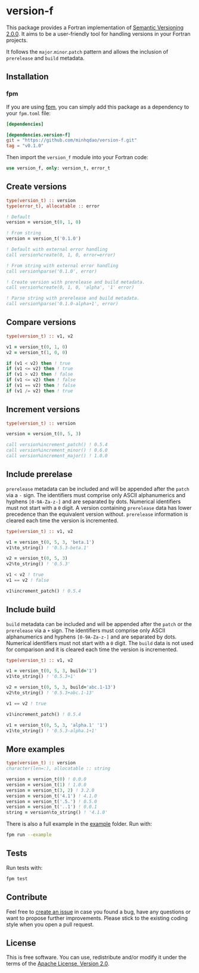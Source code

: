 # version-f

This package provides a Fortran implementation of [Semantic Versioning 2.0.0](https://semver.org). It aims to be a user-friendly tool for handling versions in your Fortran projects.

It follows the `major`.`minor`.`patch` pattern and allows the inclusion of `prerelease` and `build` metadata.

## Installation

### fpm

If you are using [fpm](https://fpm.fortran-lang.org/en/index.html), you can
simply add this package as a dependency to your `fpm.toml` file:

```toml
[dependencies]

[dependencies.version-f]
git = "https://github.com/minhqdao/version-f.git"
tag = "v0.1.0"
```

Then import the `version_f` module into your Fortran code:

```fortran
use version_f, only: version_t, error_t
```

## Create versions

```fortran
type(version_t) :: version
type(error_t), allocatable :: error

! Default
version = version_t(0, 1, 0)

! From string
version = version_t('0.1.0')

! Default with external error handling
call version%create(0, 1, 0, error=error)

! From string with external error handling
call version%parse('0.1.0', error)

! Create version with prerelease and build metadata.
call version%create(0, 1, 0, 'alpha', '1' error)

! Parse string with prerelease and build metadata.
call version%parse('0.1.0-alpha+1', error)
```

## Compare versions
```fortran
type(version_t) :: v1, v2

v1 = version_t(0, 1, 0)
v2 = version_t(1, 0, 0)

if (v1 < v2) then ! true
if (v1 <= v2) then ! true
if (v1 > v2) then ! false
if (v1 <= v2) then ! false
if (v1 == v2) then ! false
if (v1 /= v2) then ! true
```

## Increment versions

```fortran
type(version_t) :: version

version = version_t(0, 5, 3)

call version%increment_patch() ! 0.5.4
call version%increment_minor() ! 0.6.0
call version%increment_major() ! 1.0.0
```

## Include prerelase

`prerelease` metadata can be included and will be appended after the `patch` via a `-` sign. The identifiers must comprise only ASCII alphanumerics and hyphens `[0-9A-Za-z-]` and are separated by dots. Numerical identifiers must not start with a `0` digit. A version containing `prerelease` data has lower precedence than the equivalent version without. `prerelease` information is cleared each time the version is incremented.

```fortran
type(version_t) :: v1, v2

v1 = version_t(0, 5, 3, 'beta.1')
v1%to_string() ! '0.5.3-beta.1'

v2 = version_t(0, 5, 3)
v2%to_string() ! '0.5.3'

v1 < v2 ! true
v1 == v2 ! false

v1%increment_patch() ! 0.5.4
```

## Include build

`build` metadata can be included and will be appended after the `patch` or the `prerelease` via a `+` sign. The identifiers must comprise only ASCII alphanumerics and hyphens `[0-9A-Za-z-]` and are separated by dots. Numerical identifiers must not start with a `0` digit. The `build` data is not used for comparison and it is cleared each time the version is incremented.

```fortran
type(version_t) :: v1, v2

v1 = version_t(0, 5, 3, build='1')
v1%to_string() ! '0.5.3+1'

v2 = version_t(0, 5, 3, build='abc.1-13')
v2%to_string() ! '0.5.3+abc.1-13'

v1 == v2 ! true

v1%increment_patch() ! 0.5.4

v1 = version_t(0, 5, 3, 'alpha.1' '1')
v1%to_string() ! '0.5.3-alpha.1+1'
```

## More examples

```fortran
type(version_t) :: version
character(len=:), allocatable :: string

version = version_t(0) ! 0.0.0
version = version_t(1) ! 1.0.0
version = version_t(3, 2) ! 3.2.0
version = version_t('4.1') ! 4.1.0
version = version_t('.5.') ! 0.5.0
version = version_t('..1') ! 0.0.1
string = version%to_string() ! '4.1.0'
```
There is also a full example in the [example]() folder. Run with:

```bash
fpm run --example
```

## Tests

Run tests with:

```bash
fpm test
```

## Contribute

Feel free to [create an issue]() in case you found a bug, have any questions or
want to propose further improvements. Please stick to the existing coding style
when you open a pull request.

## License

This is free software. You can use, redistribute and/or modify it under the terms of the [Apache License, Version 2.0]().